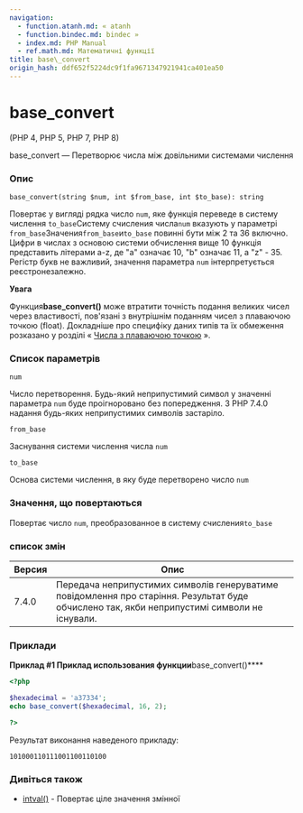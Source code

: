 ```yaml
---
navigation:
  - function.atanh.md: « atanh
  - function.bindec.md: bindec »
  - index.md: PHP Manual
  - ref.math.md: Математичні функції
title: base\_convert
origin_hash: ddf652f5224dc9f1fa9671347921941ca401ea50
---
```

# base\_convert

(PHP 4, PHP 5, PHP 7, PHP 8)

base\_convert — Перетворює числа між довільними системами числення

### Опис

```methodsynopsis
base_convert(string $num, int $from_base, int $to_base): string
```

Повертає у вигляді рядка число `num`, яке функція переведе в систему числення `to_base`Систему счисления числа`num` вказують у параметрі `from_base`Значения`from_base`и`to_base` повинні бути між 2 та 36 включно. Цифри в числах з основою системи обчислення вище 10 функція представить літерами a-z, де "a" означає 10, "b" означає 11, а "z" - 35. Регістр букв не важливий, значення параметра `num` інтерпретується реєстронезалежно.

**Увага**

Функция**base\_convert()** може втратити точність подання великих чисел через властивості, пов'язані з внутрішнім поданням чисел з плаваючою точкою (float). Докладніше про специфіку даних типів та їх обмеження розказано у розділі « [Числа з плаваючою точкою](language.types.float.md) ».

### Список параметрів

`num`

Число перетворення. Будь-який неприпустимий символ у значенні параметра `num` буде проігноровано без попередження. З PHP 7.4.0 надання будь-яких неприпустимих символів застаріло.

`from_base`

Заснування системи числення числа `num`

`to_base`

Основа системи числення, в яку буде перетворено число `num`

### Значення, що повертаються

Повертає число `num`, преобразованное в систему счисления`to_base`

### список змін

| Версия | Опис |
| --- | --- |
| 7.4.0 | Передача неприпустимих символів генеруватиме повідомлення про старіння. Результат буде обчислено так, якби неприпустимі символи не існували. |

### Приклади

**Приклад #1 Приклад использования функции**base\_convert()\*\*\*\*

```php
<?php

$hexadecimal = 'a37334';
echo base_convert($hexadecimal, 16, 2);

?>
```

Результат виконання наведеного прикладу:

```
101000110111001100110100
```

### Дивіться також

-   [intval()](function.intval.md) \- Повертає ціле значення змінної
